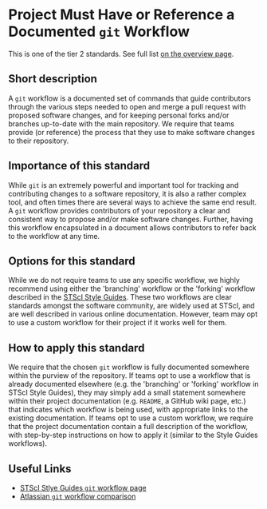 # Project Must Have or Reference a Documented ``git`` Workflow

This is one of the tier 2 standards. See full list [on the overview page](README.md).

## Short description

A `git` workflow is a documented set of commands that guide contributors through the various steps needed to open and merge a pull request with proposed software changes, and for keeping personal forks and/or branches up-to-date with the main repository.  We require that teams provide (or reference) the process that they use to make software changes to their repository.


## Importance of this standard

While `git` is an extremely powerful and important tool for tracking and contributing changes to a software repository, it is also a rather complex tool, and often times there are several ways to achieve the same end result.  A `git` workflow provides contributors of your repository a clear and consistent way to propose and/or make software changes.  Further, having this workflow encapsulated in a document allows contributors to refer back to the workflow at any time.


## Options for this standard

While we do not require teams to use any specific workflow, we highly recommend using either the 'branching' workflow or the 'forking' workflow described in the [STScI Style Guides](https://github.com/spacetelescope/style-guides/blob/master/guides/git-workflow.md).  These two workflows are clear standards amongst the software community, are widely used at STScI, and are well described in various online documentation.  However, team may opt to use a custom workflow for their project if it works well for them.


## How to apply this standard

We require that the chosen `git` workflow is fully documented somewhere within the purview of the repository.  If teams opt to use a workflow that is already documented elsewhere (e.g. the 'branching' or 'forking' workflow in STScI Style Guides), they may simply add a small statement somewhere within their project documentation (e.g. `README`, a GitHub wiki page, etc.) that indicates which workflow is being used, with appropriate links to the existing documentation.  If teams opt to use a custom workflow, we require that the project documentation contain a full description of the workflow, with step-by-step instructions on how to apply it (similar to the Style Guides workflows).


## Useful Links

- [STScI Stlye Guides `git` workflow page](https://github.com/spacetelescope/style-guides/blob/master/guides/git-workflow.md)
- [Atlassian `git` workflow comparison](https://www.atlassian.com/git/tutorials/comparing-workflows)
